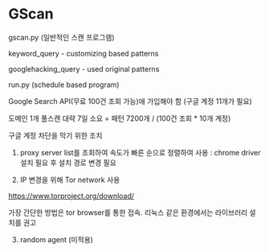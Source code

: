 # GScan

gscan.py (일반적인 스캔 프로그램)

keyword_query - customizing based patterns

googlehacking_query - used original patterns


run.py (schedule based program)

Google Search API(무료 100건 조회 가능)에 가입해야 함 (구글 계정 11개가 필요)

도메인 1개 풀스캔 대략 7일 소요 = 패턴 7200개 / (100건 조회 * 10개 계정)


구글 계정 차단을 막기 위한 조치

1. proxy server list를 조회하여 속도가 빠른 순으로 정렬하여 사용 : chrome driver 설치 필요 후 설치 경로 변경 필요

2. IP 변경을 위해 Tor network 사용

https://www.torproject.org/download/

가장 간단한 방법은 tor browser를 통한 접속.
리눅스 같은 환경에서는 라이브러리 설치를 권고

3. random agent (미적용)
